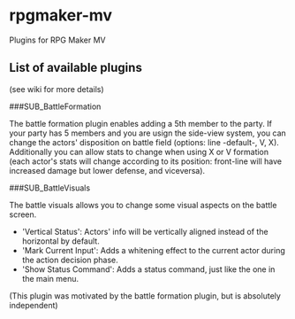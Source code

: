 # rpgmaker-mv
Plugins for RPG Maker MV

## List of available plugins

(see wiki for more details)

###SUB_BattleFormation

The battle formation plugin enables adding a 5th member to the party. If your party has 5 members and you are usign the side-view system, you can change the actors' disposition on battle field (options: line -default-, V, X). Additionally you can allow stats to change when using X or V formation (each actor's stats will change according to its position: front-line will have increased damage but lower defense, and viceversa).

###SUB_BattleVisuals

The battle visuals allows you to change some visual aspects on the battle screen.
- 'Vertical Status': Actors' info will be vertically aligned instead of the horizontal by default.
- 'Mark Current Input': Adds a whitening effect to the current actor during the action decision phase.
- 'Show Status Command': Adds a status command, just like the one in the main menu.

(This plugin was motivated by the battle formation plugin, but is absolutely independent)
